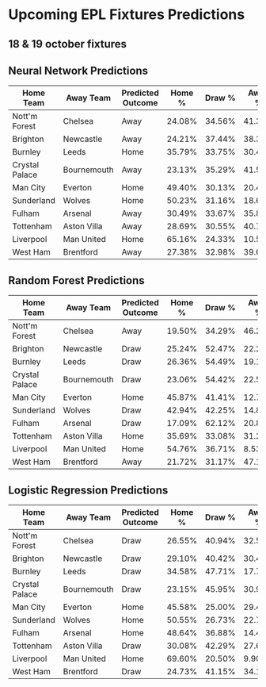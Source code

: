 
# Upcoming EPL Fixtures Predictions
  ## 18 & 19 october fixtures


## Neural Network Predictions

| Home Team        | Away Team       | Predicted Outcome | Home %  | Draw %  | Away %  | Result         |
|------------------|-----------------|-------------------|---------|---------|---------|----------------|
| Nott'm Forest    | Chelsea         | Away              | 24.08%  | 34.56%  | 41.36%  | **Chelsea**     |
| Brighton         | Newcastle       | Away              | 24.21%  | 37.44%  | 38.35%  | **Draw**        |
| Burnley          | Leeds           | Home              | 35.79%  | 33.75%  | 30.46%  | **Leeds**       |
| Crystal Palace   | Bournemouth     | Away              | 23.13%  | 35.29%  | 41.58%  | **Palace**      |
| Man City         | Everton         | Home              | 49.40%  | 30.13%  | 20.47%  | **Man City**    |
| Sunderland       | Wolves          | Home              | 50.23%  | 31.16%  | 18.61%  | **Draw**        |
| Fulham           | Arsenal         | Away              | 30.49%  | 33.67%  | 35.83%  | **Arsenal**     |
| Tottenham        | Aston Villa     | Away              | 28.69%  | 30.55%  | 40.76%  | **Tottenham**   |
| Liverpool        | Man United      | Home              | 65.16%  | 24.33%  | 10.51%  | **Liverpool**   |
| West Ham         | Brentford       | Away              | 27.38%  | 32.98%  | 39.64%  | **Draw**        |

## Random Forest Predictions

| Home Team        | Away Team       | Predicted Outcome | Home %  | Draw %  | Away %  | Winner       |
|------------------|-----------------|-----------------|---------|---------|---------|--------------|
| Nott'm Forest    | Chelsea         | Away            | 19.50%  | 34.29%  | 46.22%  | Chelsea      |
| Brighton         | Newcastle       | Draw            | 25.24%  | 52.47%  | 22.29%  | Draw         |
| Burnley          | Leeds           | Draw            | 26.36%  | 54.49%  | 19.15%  | Draw         |
| Crystal Palace   | Bournemouth     | Draw            | 23.06%  | 54.42%  | 22.52%  | Draw         |
| Man City         | Everton         | Home            | 45.87%  | 41.41%  | 12.72%  | Man City     |
| Sunderland       | Wolves          | Draw            | 42.94%  | 42.25%  | 14.80%  | Draw         |
| Fulham           | Arsenal         | Draw            | 17.09%  | 62.12%  | 20.80%  | Draw         |
| Tottenham        | Aston Villa     | Home            | 35.69%  | 33.08%  | 31.23%  | Tottenham    |
| Liverpool        | Man United      | Home            | 54.76%  | 36.71%  | 8.53%   | Liverpool    |
| West Ham         | Brentford       | Away            | 21.72%  | 31.17%  | 47.11%  | Brentford    |

## Logistic Regression Predictions 

| Home Team        | Away Team       | Predicted Outcome | Home %  | Draw %  | Away %  | Winner       |
|------------------|-----------------|-----------------|---------|---------|---------|--------------|
| Nott'm Forest    | Chelsea         | Draw            | 26.55%  | 40.94%  | 32.51%  | Draw         |
| Brighton         | Newcastle       | Draw            | 29.10%  | 40.42%  | 30.48%  | Draw         |
| Burnley          | Leeds           | Draw            | 34.58%  | 47.71%  | 17.70%  | Draw         |
| Crystal Palace   | Bournemouth     | Draw            | 23.15%  | 45.95%  | 30.90%  | Draw         |
| Man City         | Everton         | Home            | 45.58%  | 25.00%  | 29.42%  | Man City     |
| Sunderland       | Wolves          | Home            | 50.55%  | 26.73%  | 22.71%  | Sunderland   |
| Fulham           | Arsenal         | Home            | 48.64%  | 36.88%  | 14.48%  | Fulham       |
| Tottenham        | Aston Villa     | Draw            | 30.08%  | 42.29%  | 27.63%  | Draw         |
| Liverpool        | Man United      | Home            | 69.60%  | 20.50%  | 9.90%   | Liverpool    |
| West Ham         | Brentford       | Draw            | 24.73%  | 41.15%  | 34.12%  | Draw         |
